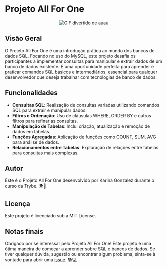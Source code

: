 # Projeto All For One
<p align="center">
  <img src="https://media.tenor.com/9X-I0mcc_OgAAAAC/dog-funny.gif" alt="GIF divertido de auau"/>
</p>

## Visão Geral
O Projeto All For One é uma introdução prática ao mundo dos bancos de dados SQL. Focando no uso do MySQL, este projeto desafia os participantes a implementar consultas para manipular e extrair dados de um banco de dados existente. É uma oportunidade perfeita para aprender e praticar comandos SQL básicos e intermediários, essencial para qualquer desenvolvedor que deseja trabalhar com tecnologias de banco de dados.

## Funcionalidades
- **Consultas SQL**: Realização de consultas variadas utilizando comandos SQL para extrair e manipular dados.
- **Filtros e Ordenação**: Uso de cláusulas WHERE, ORDER BY e outros filtros para refinar as consultas.
- **Manipulação de Tabelas**: Inclui criação, atualização e remoção de dados em tabelas.
- **Funções Agregadas**: Aplicação de funções como COUNT, SUM, AVG para análise de dados.
- **Relacionamentos entre Tabelas**: Exploração de relações entre tabelas para consultas mais complexas.

## Autor
Este é o Projeto All For One desenvolvido por Karina Gonzalez durante o curso da Trybe. 🌍🔄

## Licença
Este projeto é licenciado sob a MIT License.

## Notas finais
Obrigado por se interessar pelo Projeto All For One! Este projeto é uma ótima maneira de começar a aprender sobre SQL e bancos de dados. Se tiver qualquer dúvida, sugestão ou encontrar algum problema, sinta-se à vontade para abrir uma [issue](https://github.com/KarinaGonzalez99/Projeto-All-For-One/issues). 📚💻

